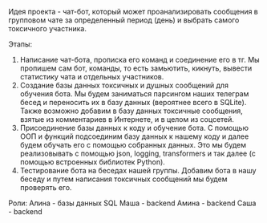 Идея проекта - чат-бот, который может проанализировать сообщения в групповом чате за определенный период (день) и выбрать самого токсичного участника. 

Этапы:

1. Написание чат-бота, прописка его команд и соединение его в тг.
   Мы пропишем сам бот, команды, то есть замьютить, кикнуть, вывести статистику чата и отдельных участников.
2. Создание базы данных токсичных и душных сообщений для обучения бота.
   Мы будем заниматься парсингом наших телеграм бесед и переносить их в базу данных (вероятнее всего в SQLite). Также возможно добавим в базу данных токсичные сообщения, взятые из комментариев в Интернете, и в целом из соцсетей.
3. Присоединение базы данных к коду и обучение бота.
   С помощью ООП и функций подсоединим базу данных к нашему коду и далее будем обучать его с помощью собранных данных. Это мы будем реализовывать с помощью json, logging, transformers и так далее (с помощью встроенных библиотек Python).
4. Тестирование бота на беседах нашей группы.
   Добавим бота в нашу беседу и путем написания токсичных сообщений мы будем проверять его.


Роли:
Алина - базы данных SQL
Маша - backend
Амина - backend
Саша - backend 
